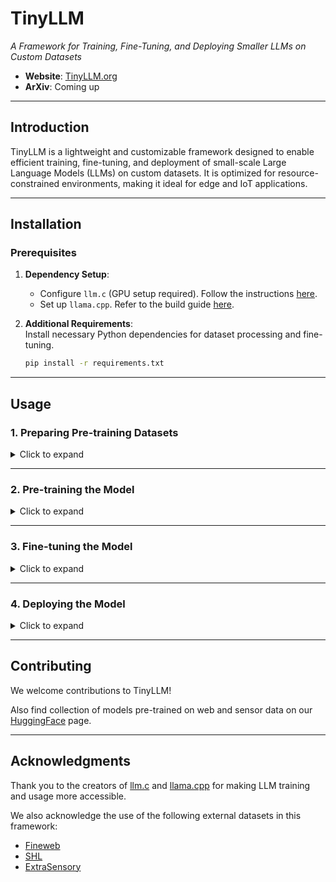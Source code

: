# TinyLLM  
*A Framework for Training, Fine-Tuning, and Deploying Smaller LLMs on Custom Datasets*

- **Website**: [TinyLLM.org](https://tinyllm.org/)  
- **ArXiv**: Coming up 

---

## Introduction  
TinyLLM is a lightweight and customizable framework designed to enable efficient training, fine-tuning, and deployment of small-scale Large Language Models (LLMs) on custom datasets. It is optimized for resource-constrained environments, making it ideal for edge and IoT applications.

---

## Installation  

### Prerequisites  
1. **Dependency Setup**:  
   - Configure `llm.c` (GPU setup required). Follow the instructions [here](https://github.com/karpathy/llm.c/discussions/481).  
   - Set up `llama.cpp`. Refer to the build guide [here](https://github.com/VIS-WA/llama.cpp/blob/master/docs/build.md).  
   
2. **Additional Requirements**:  
   Install necessary Python dependencies for dataset processing and fine-tuning.  
   ```bash
   pip install -r requirements.txt
   ```

---

## Usage  

### 1. Preparing Pre-training Datasets  
<details>
<summary>Click to expand</summary>

1. Navigate to the datasets folder:  
   ```bash
   cd Datasets/
   ```

2. Tokenize datasets using `encode.py`:  
   - Supports custom data in CSV format or datasets hosted on HuggingFace.  
   - By default, the script processes Fineweb (10 Billion tokens variant, auto-downloaded) and SHL (IoT sensor dataset, download instructions [here](https://github.com/weiserlab/TinyLLM/tree/main/Datasets/SHL)).  
   ```bash
   python encode.py
   ```

3. Rename tokenized datasets for clarity:  
   - Example: `Fineweb`, `SHL`.

4. Split datasets using `split.py`:  
   ```bash
   python split.py -d1 0.3 -d2 0.7 -o ./pretraining_data
   ```
   - Adjust parameters if needed. Current defaults produce a dataset with 9 Billion tokens, with Training:Validation split in a 98:2 ratio with 100MB shards.  

5. Optimize for storage/memory:  
   - If necessary, reduce shard size from 100MB to 75MB or smaller.  
</details>

---

### 2. Pre-training the Model  

<details>
<summary>Click to expand</summary>
   
1. Navigate to the `llm.c` folder:  
   ```bash
   cd ../llm.c/
   ```

2. Begin pre-training with the following command:  
   ```bash
   ./train_gpt2cu \
       -i "Datasets/pretraining_data/train*.bin" \
       -j "Datasets/pretraining_data/val*.bin" \
       -o "custom_model" \
       -e "d12" \
       -b 64 -t 1024 \
       -d 524288 \
       -r 1 \
       -z 1 \
       -c 0.1 \
       -l 0.0006 \
       -q 0.0 \
       -u 700 \
       -n 10000 \
       -v 250 -s 20000 \
       -h 1
   ```

3. Parameters:  
   - `-e`: Model depth (e.g., `d6`, `d8`, `d10`, `d12`). [Add parameter details here].  
   - `-o`: Output directory for the trained model.
   - use `-y 1` to resume from a last checkpoint (in the same input directory).
   - For a full list of parameters and descriptions, refer [here](https://github.com/karpathy/llm.c/blob/master/train_gpt2.cu#L1369) and [here](https://github.com/karpathy/llm.c/discussions/481).  

4. Resuming training: [Add steps here]  

5. Optional: Export the model in HuggingFace-compatible format:  
   ```bash
   lf=$(ls custom_model/model_000*.bin | sort -V | tail -n 1) # Select the latest model
   python dev/eval/export_hf.py -i "$lf" -o "custom_model_hf"
   ```
</details>

---

### 3. Fine-tuning the Model 

<details>
<summary>Click to expand</summary>

- Copy the original tokenizer files into the fine-tuning directory.  
- [Add detailed fine-tuning steps here].  

</details>

---

### 4. Deploying the Model  

<details>
<summary>Click to expand</summary>

1. Convert the model to GGUF format.  
2. Optional: Quantize the model for optimized inference.  
3. [Add deployment steps here].

</details>

---

## Contributing  
We welcome contributions to TinyLLM!

Also find collection of models pre-trained on web and sensor data on our [HuggingFace](https://huggingface.co/TinyLLM) page. 

---

## Acknowledgments  
Thank you to the creators of [llm.c](https://github.com/karpathy/llm.c) and [llama.cpp](https://github.com/ggerganov/llama.cpp) for making LLM training and usage more accessible.  

We also acknowledge the use of the following external datasets in this framework:  
- [Fineweb](https://huggingface.co/datasets/HuggingFaceFW/fineweb)  
- [SHL](https://www.shl-dataset.org/)  
- [ExtraSensory](http://extrasensory.ucsd.edu/)  
